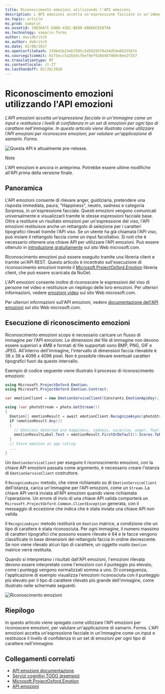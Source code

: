 ```yaml
---
title: Riconoscimento emozioni utilizzando l'API emozioni
description: L'API emozioni accetta un'espressione facciale in un'immagine come un input e restituisce i livelli di confidenza in un set di emozioni per ogni tipo di carattere nell'immagine. In questo articolo viene illustrato come utilizzare l'API emozioni per riconoscere emozioni, per valutare un'applicazione di xamarin. Forms.
ms.topic: article
ms.prod: xamarin
ms.assetid: 19D36A7C-E8D8-43D1-BE80-48DE6C02879A
ms.technology: xamarin-forms
author: davidbritch
ms.author: dabritch
ms.date: 02/08/2017
ms.openlocfilehash: 159bd1b23eb7505c5d5629570a34d54e0525567e
ms.sourcegitcommit: 61f5ecc5a2b5dcfbefdef91664d7460c0ee2f357
ms.translationtype: MT
ms.contentlocale: it-IT
ms.lasthandoff: 02/28/2018
---
```

# <a name="emotion-recognition-using-the-emotion-api"></a>Riconoscimento emozioni utilizzando l'API emozioni

_L'API emozioni accetta un'espressione facciale in un'immagine come un input e restituisce i livelli di confidenza in un set di emozioni per ogni tipo di carattere nell'immagine. In questo articolo viene illustrato come utilizzare l'API emozioni per riconoscere emozioni, per valutare un'applicazione di xamarin. Forms._

![](~/media/shared/preview.png "Questa API è attualmente pre-release.")

> [!NOTE]
> L'API emozioni è ancora in anteprima. Potrebbe essere ultime modifiche all'API prima della versione finale.

## <a name="overview"></a>Panoramica

L'API emozioni consente di rilevare anger, guidiziaria, pretendere una risposta immediata, paura, "Happiness", neutro, sadness e categoria Sorpresa, in un'espressione facciale. Questi emozioni vengono comunicati universalmente e visualizzarli tramite le stesse espressioni facciale base. Oltre a restituire un risultato emozioni per un'espressione del viso, l'API emozioni restituisce anche un rettangolo di selezione per i caratteri tipografici rilevati tramite l'API viso. Se un utente ha già chiamata l'API viso, può inviare il rettangolo faccia come un input facoltativo. Si noti che è necessario ottenere una chiave API per utilizzare l'API emozioni. Può essere ottenuto in [introduzione gratuitamente](https://www.microsoft.com/cognitive-services/sign-up) sul sito Web microsoft.com.

Riconoscimento emozioni può essere eseguito tramite una libreria client e tramite un'API REST. Questo articolo è incentrato sull'esecuzione di riconoscimento emozioni tramite il [Microsoft.ProjectOxford.Emotion](https://www.nuget.org/packages/Microsoft.ProjectOxford.Emotion/) libreria client, che può essere scaricata da NuGet.

L'API emozioni consente inoltre di riconoscere le espressioni del viso di persone nel video e restituisce un riepilogo delle loro emozioni. Per ulteriori informazioni, vedere [emozioni video](https://www.microsoft.com/cognitive-services/emotion-api/documentation#emotion-in-video) sul sito Web microsoft.com.

Per ulteriori informazioni sull'API emozioni, vedere [documentazione dell'API emozioni](https://www.microsoft.com/cognitive-services/emotion-api/documentation) sul sito Web microsoft.com.

## <a name="performing-emotion-recognition"></a>Esecuzione di riconoscimento emozioni

Riconoscimento emozioni scopo è necessario caricare un flusso di immagine per l'API emozioni. Le dimensioni del file di immagine non devono essere superiori a 4MB e formati di file supportati sono BMP, PNG, GIF e JPEG. All'interno dell'immagine, l'intervallo di dimensioni faccia rilevabile è 36 x 36 a 4096 x 4096 pixel. Non è possibile rilevare eventuali caratteri tipografici fuori da questo intervallo.

Esempio di codice seguente viene illustrato il processo di riconoscimento emozioni:

```csharp
using Microsoft.ProjectOxford.Emotion;
using Microsoft.ProjectOxford.Emotion.Contract;

var emotionClient = new EmotionServiceClient(Constants.EmotionApiKey);

using (var photoStream = photo.GetStream())
{
  Emotion[] emotionResult = await emotionClient.RecognizeAsync(photoStream);
  if (emotionResult.Any())
  {
    // Emotions detected are happiness, sadness, surprise, anger, fear, contempt, disgust, or neutral.
    emotionResultLabel.Text = emotionResult.FirstOrDefault().Scores.ToRankedList().FirstOrDefault().Key;
  }
  // Store emotion as app rating
  ...
}
```

Un `EmotionServiceClient` per eseguire il riconoscimento emozioni, con la chiave API emozioni passata come argomento, è necessario creare l'istanza di `EmotionServiceClient` costruttore.

Il `RecognizeAsync` metodo, che viene richiamato su di `EmotionServiceClient` dell'istanza, carica un'immagine per l'API emozioni, come un `Stream`. La chiave API verrà inviata all'API emozioni quando viene richiamata l'operazione. Un errore di invio di una chiave API valida comporterà un `Microsoft.ProjectOxford.Common.ClientException` generata, con il messaggio di eccezione che indica che è stata inviata una chiave API non valida.

Il `RecognizeAsync` metodo restituirà un `Emotion` matrice, a condizione che un tipo di carattere è stata riconosciuta. Per ogni immagine, il numero massimo di caratteri tipografici che possono essere rilevate è 64 e le facce vengono classificate in base dimensioni del rettangolo faccia in ordine decrescente. Se non viene rilevato alcun tipo di carattere, un oggetto vuoto `Emotion` matrice verrà restituita.

Quando si interpretano i risultati dall'API emozioni, l'emozioni rilevata devono essere interpretate come l'emozioni con il punteggio più elevato, come i punteggi vengono normalizzati somma a uno. Di conseguenza, l'applicazione di esempio visualizza l'emozioni riconosciuta con il punteggio più elevato per il tipo di carattere rilevato più grande dell'immagine, come illustrato nelle schermate seguenti:

![](emotion-recognition-images/emotion-recognition.png "Riconoscimento emozioni")

## <a name="summary"></a>Riepilogo

In questo articolo viene spiegato come utilizzare l'API emozioni per riconoscere emozioni, per valutare un'applicazione di xamarin. Forms. L'API emozioni accetta un'espressione facciale in un'immagine come un input e restituisce il livello di confidenza in un set di emozioni per ogni tipo di carattere nell'immagine.


## <a name="related-links"></a>Collegamenti correlati

- [API emozioni documentazione](https://www.microsoft.com/cognitive-services/emotion-api/documentation)
- [Servizi cognitivi TODO (esempio)](https://developer.xamarin.com/samples/xamarin-forms/WebServices/TodoCognitiveServices/)
- [Microsoft.ProjectOxford.Emotion](https://www.nuget.org/packages/Microsoft.ProjectOxford.Emotion/)
- [API emozioni](https://dev.projectoxford.ai/docs/services/5639d931ca73072154c1ce89/operations/563b31ea778daf121cc3a5fa)
